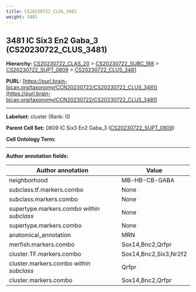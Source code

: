 ```yaml
---
title: CS20230722_CLUS_3481
weight: 3481
---
```

## 3481 IC Six3 En2 Gaba_3 (CS20230722_CLUS_3481)
<b>Hierarchy: </b>
[CS20230722_CLAS_20](../CS20230722_CLAS_20) >
[CS20230722_SUBC_198](../CS20230722_SUBC_198) >
[CS20230722_SUPT_0809](../CS20230722_SUPT_0809) >
[CS20230722_CLUS_3481](../CS20230722_CLUS_3481)

**PURL:** [https://purl.brain-bican.org/taxonomy/CCN20230722/CS20230722_CLUS_3481](https://purl.brain-bican.org/taxonomy/CCN20230722/CS20230722_CLUS_3481)

---


**Labelset:** cluster (Rank: 0)

**Parent Cell Set:** 0809 IC Six3 En2 Gaba_3 ([CS20230722_SUPT_0809](../CS20230722_SUPT_0809))



**Cell Ontology Term:** 

[MARKER GENES.]: #


---

[TRANSFERRED ANNOTATIONS.]: #


[AUTHOR ANNOTATION FIELDS.]: #


**Author annotation fields:**

| Author annotation | Value |
|-------------------|-------|
|neighborhood|MB-HB-CB-GABA|
|subclass.tf.markers.combo|None|
|subclass.markers.combo|None|
|supertype.markers.combo _within subclass_|None|
|supertype.markers.combo|None|
|anatomical_annotation|MRN|
|merfish.markers.combo|Sox14,Bnc2,Qrfpr|
|cluster.TF.markers.combo|Sox14,Bnc2,Six3,Nr2f2|
|cluster.markers.combo _within subclass_|Qrfpr|
|cluster.markers.combo|Sox14,Bnc2,Qrfpr|
